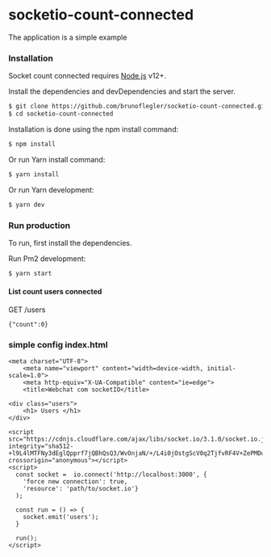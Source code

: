 # socketio-count-connected

The application is a simple example

### Installation

Socket count connected requires [Node.js](https://nodejs.org/) v12+.

Install the dependencies and devDependencies and start the server.

```sh
$ git clone https://github.com/brunoflegler/socketio-count-connected.git socketio-count-connected
$ cd socketio-count-connected
```

Installation is done using the npm install command:

```sh
$ npm install
```

Or run Yarn install command:

```sh
$ yarn install
```

Or run Yarn development:

```sh
$ yarn dev
```

### Run production

To run, first install the dependencies.

Run Pm2 development:

```sh
$ yarn start
```

#### List count users connected

GET /users

```
{"count":0}
```

### simple config index.html

```
<meta charset="UTF-8">
    <meta name="viewport" content="width=device-width, initial-scale=1.0">
    <meta http-equiv="X-UA-Compatible" content="ie=edge">
    <title>Webchat com socketIO</title>

<div class="users">
    <h1> Users </h1>
</div>

<script src="https://cdnjs.cloudflare.com/ajax/libs/socket.io/3.1.0/socket.io.js" integrity="sha512-+l9L4lMTFNy3dEglQpprf7jQBhQsQ3/WvOnjaN/+/L4i0jOstgScV0q2TjfvRF4V+ZePMDuZYIQtg5T4MKr+MQ==" crossorigin="anonymous"></script>
<script>
  const socket =  io.connect('http://localhost:3000', {
    'force new connection': true,
    'resource': 'path/to/socket.io'}
  );

  const run = () => {
    socket.emit('users');
  }

  run();
</script>
```

